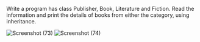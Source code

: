 Write a program has class Publisher, Book, Literature and Fiction. Read the information and print the details of books from either the category, using inheritance.

![Screenshot (73)](https://user-images.githubusercontent.com/80004492/133666947-66d7b857-5b7b-4cde-a17e-e3d80146a093.png)
![Screenshot (74)](https://user-images.githubusercontent.com/80004492/133666962-de2fc685-570f-49bb-a0f5-e3d5b3247aa1.png)
